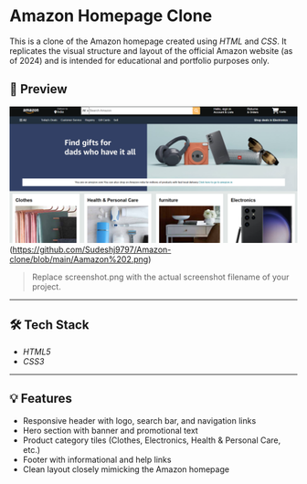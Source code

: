 # Amazon Homepage Clone

This is a clone of the Amazon homepage created using *HTML* and *CSS*. It replicates the visual structure and layout of the official Amazon website (as of 2024) and is intended for educational and portfolio purposes only.

## 📸 Preview

![Amazon Homepage Clone](https://github.com/Sudeshj9797/Amazon-clone/blob/main/amazon%20homepage%201.png)(https://github.com/Sudeshj9797/Amazon-clone/blob/main/Aamazon%202.png)

> Replace screenshot.png with the actual screenshot filename of your project.

---

## 🛠 Tech Stack

- *HTML5*
- *CSS3*

---

## 💡 Features

- Responsive header with logo, search bar, and navigation links
- Hero section with banner and promotional text
- Product category tiles (Clothes, Electronics, Health & Personal Care, etc.)
- Footer with informational and help links
- Clean layout closely mimicking the Amazon homepage

